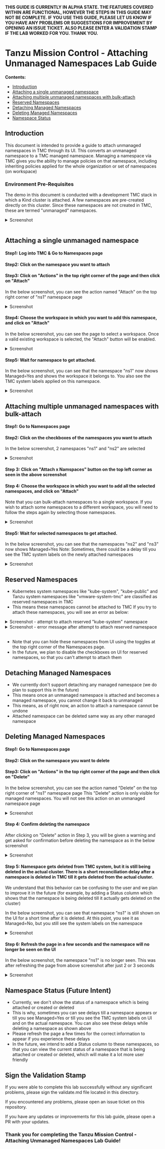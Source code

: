 **THIS GUIDE IS CURRENTLY IN ALPHA STATE. THE FEATURES COVERED WITHIN ARE FUNCTIONAL, HOWEVER THE STEPS IN THIS GUIDE MAY NOT BE COMPLETE. IF YOU USE THIS GUIDE, PLEASE LET US KNOW IF YOU HAVE ANY PROBLEMS OR SUGGESTIONS FOR IMPROVEMENT BY OPENING AN ISSUE TICKET. ALSO PLEASE ENTER A VALIDATION STAMP IF THE LAB WORKED FOR YOU. THANK YOU.** 

# Tanzu Mission Control - Attaching Unmanaged Namespaces Lab Guide

**Contents:**

- [Introduction](#introduction)
- [Attaching a single unmanaged namespace](#attaching-a-single-unmanaged-namespace)
- [Attaching multiple unmanaged namespaces with bulk-attach](#attaching-multiple-unmanaged-namespaces-with-bulk-attach)
- [Reserved Namespaces](#reserved-namespaces)
- [Detaching Managed Namespaces](#detaching-managed-namespaces)
- [Deleting Managed Namespaces](#deleting-managed-namespaces)
- [Namespace Status](#namespace-status)


## Introduction

This document is intended to provide a guide to attach unmanaged namespaces in TMC through its UI. This converts an unmanaged namespace to a TMC managed namespace. Managing a namespace via TMC gives you the ability to manage policies on that namespace, including inheriting policies applied for the whole organization or set of namespaces (on workspace)

### Environment Pre-Requisites

The demo in this document is conducted with a development TMC stack in which a Kind cluster is attached. A few namespaces are pre-created directly on this cluster. Since these namespaces are not created in TMC, these are termed "unmanaged" namespaces.

<details><summary>Screenshot</summary>
<img src="media/2020-03-03-08-13-45.png">
</details>
<br/>

## Attaching a single unmanaged namespace

#### Step1: Log into TMC & Go to Namespaces page

#### Step2: Click on the namespace you want to attach

#### Step3: Click on "Actions" in the top right corner of the page and then click on "Attach"

In the below screenshot, you can see the action named "Attach" on the top right corner of "ns1" namespace page

<details><summary>Screenshot</summary>
<img src="media/2020-03-03-08-15-01.png">
</details>

#### Step4: Choose the workspace in which you want to add this namespace, and click on "Attach"

In the below screenshot, you can see the page to select a workspace. Once a valid existing workspace is selected, the "Attach" button will be enabled.

<details><summary>Screenshot</summary>
<img src="media/2020-03-03-08-16-42.png">
</details>

#### Step5: Wait for namespace to get attached. 

In the below screenshot, you can see that the namespace "ns1" now shows Managed=Yes and shows the workspace it belongs to. You also see the TMC system labels applied on this namespace.

<details><summary>Screenshot</summary>
<img src="media/2020-03-03-08-26-42.png">
</details>

## Attaching multiple unmanaged namespaces with bulk-attach

#### Step1: Go to Namespaces page

#### Step2: Click on the checkboxes of the namespaces you want to attach

In the below screenshot, 2 namespaces "ns1" and "ns2" are selected

<details><summary>Screenshot</summary>
<img src="media/2020-03-03-08-29-30.png">
</details>

#### Step 3: Click on "Attach x Namspaces" button on the top left corner as seen in the above screenshot

#### Step 4: Choose the workspace in which you want to add all the selected namespaces, and click on "Attach"

Note that you can bulk-attach namespaces to a single workspace. If you wish to attach some namespaces to a different workspace, you will need to follow the steps again by selecting those namespaces.

<details><summary>Screenshot</summary>
<img src="media/2020-03-03-08-36-48.png">
</details>

#### Step5: Wait for selected namespaces to get attached. 

In the below screenshot, you can see that the namespaces "ns2" and "ns3" now shows Managed=Yes
Note: Sometimes, there could be a delay till you see the TMC system labels on the newly attached namespaces

<details><summary>Screenshot</summary>
<img src="media/2020-03-03-08-41-03.png">
</details>

## Reserved Namespaces

- Kubernetes system namespaces like "kube-system", "kube-public" and Tanzu system namespaces like "vmware-system-tmc" are classified as reserved namespaces in TMC
- This means these namespaces cannot be attached to TMC
If you try to attach these namespaces, you will see an error as below:

<details><summary>Screenshot - attempt to attach reserved "kube-system" namespace</summary>
<img src="media/2020-03-03-08-41-03.png">
</details>

<details><summary>Screenshot - error message after attempt to attach reserved namespace</summary>
<img src="media/2020-03-03-08-41-03.png">
</details>
<br/>

- Note that you can hide these namespaces from UI using the toggles at the top right corner of the Namespaces page.
- In the future, we plan to disable the checkboxes on UI for reserved namespaces, so that you can't attempt to attach them

## Detaching Managed Namespaces

- We currently don't support detaching any managed namespace (we do plan to support this in the future)
- This means once an unmanaged namespace is attached and becomes a managed namespace, you cannot change it back to unmanaged
- This means, as of right now, an action to attach a namespace cannot be undone
- Attached namespace can be deleted same way as any other managed namespace

## Deleting Managed Namespaces

#### Step1: Go to Namespaces page

#### Step2: Click on the namespace you want to delete

#### Step3: Click on "Actions" in the top right corner of the page and then click on "Delete"

In the below screenshot, you can see the action named "Delete" on the top right corner of "ns1" namespace page
This "Delete" action is only visible for managed namespaces. You will not see this action on an unmanaged namespace page

<details><summary>Screenshot</summary>
<img src="media/2020-03-03-12-45-17.png">
</details>

#### Step 4: Confirm deleting the namespace

After clicking on "Delete" action in Step 3, you will be given a warning and get asked for confirmation before deleting the namespace as in the below screenshot

<details><summary>Screenshot</summary>
<img src="media/2020-03-03-12-46-47.png">
</details>

#### Step 5: Namespace gets deleted from TMC system, but it is still being deleted in the actual cluster. There is a short reconciliation delay after a namespace is deleted in TMC till it gets deleted from the actual cluster.

We understand that this behavior can be confusing to the user and we plan to improve it in the future (for example, by adding a Status column which shows that the namespace is being deleted till it actually gets deleted on the cluster)

In the below screenshot, you can see that namespace "ns1" is still shown on the UI for a short time after it is deleted. At this point, you see it as Managed=No, but you still see the system labels on the namespace

<details><summary>Screenshot</summary>
<img src="media/2020-03-03-12-48-15.png">
</details>

#### Step 6: Refresh the page in a few seconds and the namespace will no longer be seen on the UI

In the below screenshot, the namespace "ns1" is no longer seen. This was after refreshing the page from above screenshot after just 2 or 3 seconds

<details><summary>Screenshot</summary>
<img src="media/2020-03-03-12-49-22.png">
</details>

## Namespace Status (Future Intent)

- Currently, we don't show the status of a namespace which is being attached or created or deleted
- This is why, sometimes you can see delays till a namespace appears or till you see Managed=Yes or till you see the TMC system labels on UI and on the actual namespace. You can also see these delays while deleting a namespace as shown above
- Please refresh the page a few times for the correct information to appear if you experience these delays
- In the future, we intend to add a Status column to these namespaces, so that you can view the current status of a namespace that is being attached or created or deleted, which will make it a lot more user friendly

## Sign the Validation Stamp

If you were able to complete this lab successfully without any significant problems, please sign the validate.md file located in this directory. 

If you encountered any problems, please open an issue ticket on this repository. 

If you have any updates or improvements for this lab guide, please open a PR with your updates.

### Thank you for completing the Tanzu Mission Control - Attaching Unmanaged Namespaces Lab Guide!